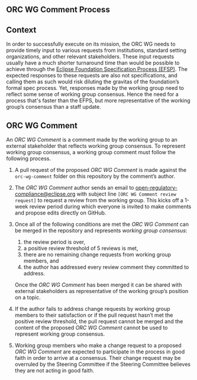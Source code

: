 ## ORC WG Comment Process

## Context

In order to successfully execute on its mission, the ORC WG needs to provide timely input to various requests from institutions, standard setting organizations, and other relevant stakeholders. These input requests usually have a much shorter turnaround time than would be possible to achieve through the [Eclipse Foundation Specification Process (EFSP)][EFSP]. The expected responses to these requests are also not specifications, and calling them as such would risk diluting the gravitas of the foundation’s formal spec process. Yet, responses made by the working group need to reflect some sense of working group consensus. Hence the need for a process that's faster than the EFPS, but more representative of the working group’s consensus than a staff update.


## ORC WG Comment

An _ORC WG Comment_ is a comment made by the working group to an external stakeholder that reflects working group consensus. To represent working group consensus, a working group comment must follow the following process.

1. A pull request of the proposed _ORC WG Comment_ is made against the `orc-wg-comment` folder on this repository by the comment’s author.
2. The _ORC WG Comment_ author sends an email to <open-regulatory-compliance@eclipse.org> with subject line `[ORC WG Comment review request]` to request a review from the working group. This kicks off a 1-week review period during which everyone is invited to make comments and propose edits directly on GitHub.
3. Once all of the following conditions are met the _ORC WG Comment_ can be merged in the repository and represents _working group consensus_:
   
   1. the review period is over,
   2. a positive review threshold of 5 reviews is met,
   3. there are no remaining change requests from working group members, and
   4. the author has addressed every review comment they committed to address.
   
   Once the _ORC WG Comment_ has been merged it can be shared with external stakeholders as representative of the working group’s position on a topic.
4. If the author fails to address change requests by working group members to their satisfaction or if the pull request hasn’t met the positive review threshold, the pull request cannot be merged and the content of the proposed _ORC WG Comment_ cannot be used to represent working group consensus.
5. Working group members who make a change request to a proposed _ORC WG Comment_ are expected to participate in the process in good faith in order to arrive at a consensus. Their change request may be overruled by the Steering Committee if the Steering Committee believes they are not acting in good faith.

[EFSP]: https://www.eclipse.org/projects/efsp/